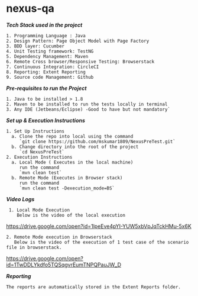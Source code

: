 # nexus-qa

***Tech Stack used in the project***
```
1. Programming Language : Java
2. Design Pattern: Page Object Model with Page Factory
3. BDD layer: Cucumber
4. Unit Testing framework: TestNG
5. Dependency Management: Maven
6. Remote Cross browser/Responsive Testing: Browserstack
7. Continuous Integration: CircleCI
8. Reporting: Extent Reporting
9. Source code Management: Github
```
***Pre-requisites to run the Project***
```
1. Java to be installed > 1.8
2. Maven to be installed to run the tests locally in terminal
3. Any IDE (Jetbeans/Eclipse) -Good to have but not mandatory`
```

***Set up & Execution Instructions***
```
1. Set Up Instructions
  a. Clone the repo into local using the command
     `git clone https://github.com/mskumar1809/NexusPreTest.git`
  b. Change directory into the root of the project
     `cd NexusPreTest`  
2. Execution Instructions
  a. Local Mode ( Executes in the local machine)
     run the command 
     `mvn clean test`    
  b. Remote Mode (Executes in Browser stack)
     run the command 
     `mvn clean test -Dexecution_mode=BS`
```

***Video Logs***
```
 1. Local Mode Execution
    Below is the video of the local execution
 ```
   https://drive.google.com/open?id=1lpeEve4pYI-YUW5xbVpJqTckHMu-5x6K
 ```  
 2. Remote Mode execution in Browserstack 
    Below is the video of the execution of 1 test case of the scenario file in browserstack.
 ```
   https://drive.google.com/open?id=1TwDDLYkdfo5TQSqgvrEumTNPQPauJW_D

***Reporting***
```
The reports are automatically stored in the Extent Reports folder.
``` 
